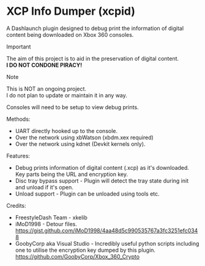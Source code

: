 # XCP Info Dumper (xcpid)

A Dashlaunch plugin designed to debug print the information of digital content being downloaded on Xbox 360 consoles.

> [!IMPORTANT]  
> The aim of this project is to aid in the preservation of digital content.  
> **I DO NOT CONDONE PIRACY!**  

> [!NOTE]
> This is NOT an ongoing project.  
> I do not plan to update or maintain it in any way.

Consoles will need to be setup to view debug prints.

Methods:
- UART directly hooked up to the console.
- Over the network using xbWatson (xbdm.xex required)
- Over the network using kdnet (Devkit kernels only).

Features:
 - Debug prints information of digital content (.xcp) as it's downloaded. Key parts being the URL and encryption key.
 - Disc tray bypass support - Plugin will detect the tray state during init and unload if it's open.
 - Unload support - Plugin can be unloaded using tools etc.

Credits:
 - FreestyleDash Team - xkelib
 - iMoD1998 - Detour files. https://gist.github.com/iMoD1998/4aa48d5c990535767a3fc3251efc0348
 - GoobyCorp aka Visual Studio - Incredibly useful python scripts including one to utilise the encryption key dumped by this plugin. https://github.com/GoobyCorp/Xbox_360_Crypto